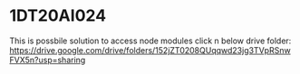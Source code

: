 # 1DT20AI024

This is possbile solution
to access node modules click n below drive folder:
https://drive.google.com/drive/folders/152jZT0208QUqqwd23jg3TVpRSnwFVX5n?usp=sharing
